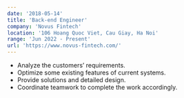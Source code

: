 ```yaml
---
date: '2018-05-14'
title: 'Back-end Engineer'
company: 'Novus Fintech'
location: '106 Hoang Quoc Viet, Cau Giay, Ha Noi'
range: 'Jun 2022 - Present'
url: 'https://www.novus-fintech.com/'
---
```


- Analyze the customers’ requirements.
- Optimize some existing features of current systems.
- Provide solutions and detailed design.
- Coordinate teamwork to complete the work accordingly.
